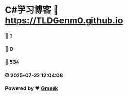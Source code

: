 # C#学习博客 :link: https://TLDGenm0.github.io 
### :page_facing_up: [1](https://TLDGenm0.github.io/tag.html) 
### :speech_balloon: 0 
### :hibiscus: 534 
### :alarm_clock: 2025-07-22 12:04:08 
### Powered by :heart: [Gmeek](https://github.com/Meekdai/Gmeek)
